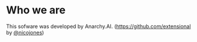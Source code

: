 # Who we are
This sofware was developed by Anarchy.AI. (https://github.com/extensional by [@nicojones](https://github.com/nicoJones))


